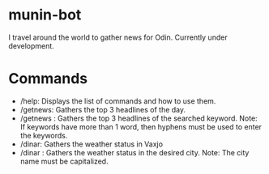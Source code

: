 # munin-bot
I travel around the world to gather news for Odin. Currently under development.

# Commands
* /help: Displays the list of commands and how to use them.
* /getnews: Gathers the top 3 headlines of the day.
* /getnews <keyword>: Gathers the top 3 headlines of the searched keyword.
  Note: If keywords have more than 1 word, then hyphens must be used to enter the keywords.
* /dinar: Gathers the weather status in Vaxjo
* /dinar <city>: Gathers the weather status in the desired city.
  Note: The city name must be capitalized.

